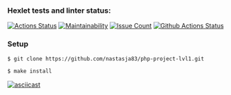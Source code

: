 ### Hexlet tests and linter status:

[![Actions Status](https://github.com/nastasja83/php-project-lvl1/workflows/hexlet-check/badge.svg)](https://github.com/nastasja83/php-project-lvl1/actions)
[![Maintainability](https://codeclimate.com/github/nastasja83/php-project-lvl1/badges/gpa.svg)](https://codeclimate.com/github/nastasja83/php-project-lvl1)
[![Issue Count](https://codeclimate.com/github/nastasja83/php-project-lvl1/badges/issue_count.svg)](https://codeclimate.com/github/nastasja83/php-project-lvl1/issues)
[![Github Actions Status](https://github.com/nastasja83/php-project-lvl1/workflows/PHP%20CI/badge.svg)](https://github.com/nastasja83/php-project-lvl1/actions)
### Setup
```sh
$ git clone https://github.com/nastasja83/php-project-lvl1.git

$ make install
```
[![asciicast](https://asciinema.org/a/TR7vDEZiycirnQ4MqtzOhrfA1.svg)](https://asciinema.org/a/TR7vDEZiycirnQ4MqtzOhrfA1)